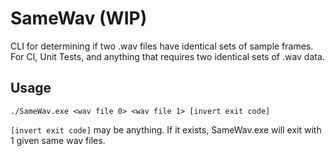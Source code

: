 # SameWav (WIP)
CLI for determining if two .wav files have identical sets of sample frames. For CI, Unit Tests, and anything that requires two identical sets of .wav data.

## Usage
```./SameWav.exe <wav file 0> <wav file 1> [invert exit code]```

`[invert exit code]` may be anything. If it exists, SameWav.exe will exit with 1 given same wav files.
